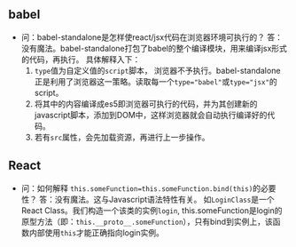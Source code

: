 ## babel

* 问：babel-standalone是怎样使react/jsx代码在浏览器环境可执行的？
  答：没有魔法。babel-standalone打包了babel的整个编译模块，用来编译jsx形式的代码，再执行。
  具体解释入下：
  1. `type`值为自定义值的`script`脚本， 浏览器不予执行。babel-standalone正是利用了浏览器这一策略。读取每一个`type="babel"`或`type="jsx"`的script。
  2. 将其中的内容编译成es5即浏览器可执行的代码，并为其创建新的javascript脚本，添加到DOM中，这样浏览器就会自动执行编译好的代码。
  3. 若有`src`属性，会先加载资源，再进行上一步操作。

## React

* 问：如何解释 `this.someFunction=this.someFunction.bind(this)`的必要性？
  答：没有魔法。这与Javascript语法特性有关。
  如`LoginClass`是一个React Class。我们构造一个该类的实例`login`, this.someFunction是login的原型方法（即：`this.__proto__.someFunction`），只有bind到实例上，该函数内部使用`this`才能正确指向login实例。

